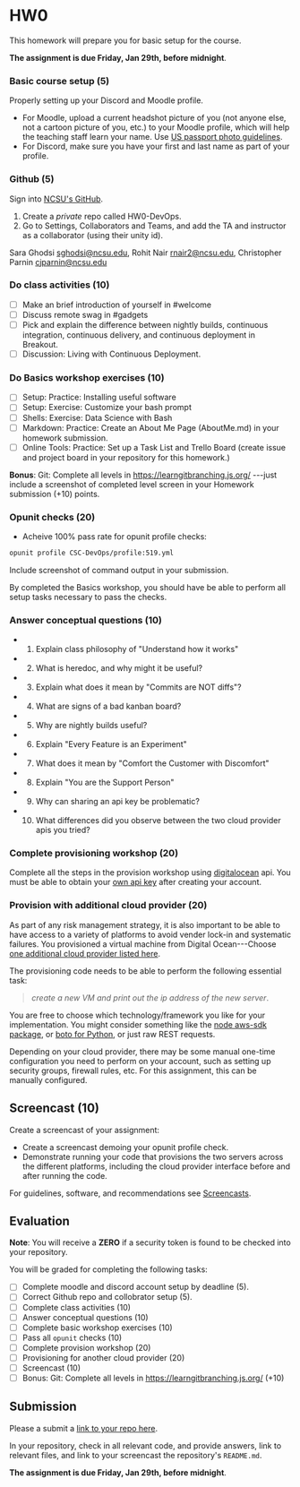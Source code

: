 # HW0

This homework will prepare you for basic setup for the course.

**The assignment is due Friday, Jan 29th, before midnight**.

### Basic course setup (5)

Properly setting up your Discord and Moodle profile.

* For Moodle, upload a current headshot picture of you (not anyone else, not a cartoon picture of you, etc.) to your Moodle profile, which will help the teaching staff learn your name. Use [US passport photo guidelines](https://travel.state.gov/content/travel/en/passports/how-apply/photos.html).
* For Discord, make sure you have your first and last name as part of your profile.

### Github (5)

Sign into [NCSU's GitHub](https://github.ncsu.edu/).

1. Create a *private* repo called HW0-DevOps. 
2. Go to Settings, Collaborators and Teams, and add the TA and instructor as a collaborator (using their unity id).

Sara Ghodsi <sghodsi@ncsu.edu>, Rohit Nair <rnair2@ncsu.edu>, Christopher Parnin <cjparnin@ncsu.edu>

### Do class activities (10)

* [ ] Make an brief introduction of yourself in #welcome
* [ ] Discuss remote swag in #gadgets
* [ ] Pick and explain the difference between nightly builds, continuous integration, continuous delivery, and continuous deployment in Breakout.
* [ ] Discussion: Living with Continuous Deployment.

### Do Basics workshop exercises (10)

* [ ] Setup: Practice: Installing useful software
* [ ] Setup: Exercise: Customize your bash prompt
* [ ] Shells: Exercise: Data Science with Bash
* [ ] Markdown: Practice: Create an About Me Page (AboutMe.md) in your homework submission.
* [ ] Online Tools: Practice: Set up a Task List and Trello Board (create issue and project board in your repository for this homework.)

**Bonus**: Git: Complete all levels in https://learngitbranching.js.org/ ---just include a screenshot of completed level screen in your Homework submission (+10) points.

### Opunit checks (20)

* Acheive 100% pass rate for opunit profile checks:

```sh
opunit profile CSC-DevOps/profile:519.yml
```

Include screenshot of command output in your submission.

By completed the Basics workshop, you should have be able to perform all setup tasks necessary to pass the checks.

### Answer conceptual questions (10)

* 1. Explain class philosophy of "Understand how it works"
* 2. What is heredoc, and why might it be useful?
* 3. Explain what does it mean by "Commits are NOT diffs"?
* 4. What are signs of a bad kanban board?
* 5. Why are nightly builds useful?
* 6. Explain "Every Feature is an Experiment"
* 7. What does it mean by "Comfort the Customer with Discomfort"
* 8. Explain "You are the Support Person"
* 9. Why can sharing an api key be problematic?
* 10. What differences did you observe between the two cloud provider apis you tried?

### Complete provisioning workshop (20)

Complete all the steps in the provision workshop using [digitalocean](https://developers.digitalocean.com/v2/) api. You must be able to obtain your [own api key](https://www.digitalocean.com/docs/api/create-personal-access-token/) after creating your account.

### Provision with additional cloud provider (20)

As part of any risk management strategy, it is also important to be able to have access to a variety of platforms to avoid vender lock-in and systematic failures. You provisioned a virtual machine from Digital Ocean---Choose [one additional cloud provider listed here](Cloud-Providers.md).

The provisioning code needs to be able to perform the following essential task:

> _create a new VM and print out the ip address of the new server_.

You are free to choose which technology/framework you like for your implementation. You might consider something like the [node aws-sdk package](https://www.npmjs.com/package/aws-sdk), or [boto for Python](https://aws.amazon.com/sdk-for-python/), or just raw REST requests.

Depending on your cloud provider, there may be some manual one-time configuration you need to perform on your account, such as setting up security groups, firewall rules, etc. For this assignment, this can be manually configured.

## Screencast (10)

Create a screencast of your assignment:

* Create a screencast demoing your opunit profile check.
* Demonstrate running your code that provisions the two servers across the different platforms, including the cloud provider interface before and after running the code.

For guidelines, software, and recommendations see [Screencasts](Screencasts.md).

## Evaluation

**Note**: You will receive a **ZERO** if a security token is found to be checked into your repository.

You will be graded for completing the following tasks:

* [ ] Complete moodle and discord account setup by deadline (5).
* [ ] Correct Github repo and collobrator setup (5).
* [ ] Complete class activities (10)
* [ ] Answer conceptual questions (10)
* [ ] Complete basic workshop exercises (10)
* [ ] Pass all `opunit` checks (10)
* [ ] Complete provision workshop (20)
* [ ] Provisioning for another cloud provider (20)
* [ ] Screencast (10)
* [ ] Bonus: Git: Complete all levels in https://learngitbranching.js.org/ (+10)

## Submission

Please a submit a [link to your repo here](https://docs.google.com/forms/d/e/1FAIpQLSc3LEsLc5FPiZbymd03ToIe63UNTMnAV4CrA32z3OyocbJdsg/viewform?usp=sf_link).

In your repository, check in all relevant code, and provide answers, link to relevant files, and link to your screencast the repository's `README.md`. 

**The assignment is due Friday, Jan 29th, before midnight**.
